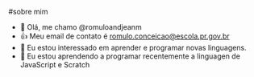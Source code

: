 #sobre mim
- 👋 Olá, me chamo @romuloandjeanm
- 👍 Meu email de contato é romulo.conceicao@escola.pr.gov.br
- 👀 Eu estou interessado em aprender e programar novas linguagens.
- 🌱 Eu estou aprendendo a programar recentemente a linguagen de JavaScript e Scratch
